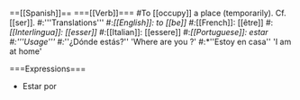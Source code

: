==[[Spanish]]==
===[[Verb]]===
#To [[occupy]] a place (temporarily). Cf. [[ser]].
#:'''Translations'''
#:*[[English]]: to [[be]]
#:*[[French]]: [[être]]
#:*[[Interlingua]]: [[esser]]
#:*[[Italian]]: [[essere]]
#:*[[Portuguese]]: estar
#:'''Usage'''
#:*''¿Dónde estás?'' 'Where are you ?'
#:*''Estoy en casa'' 'I am at home'

===Expressions===
* Estar por